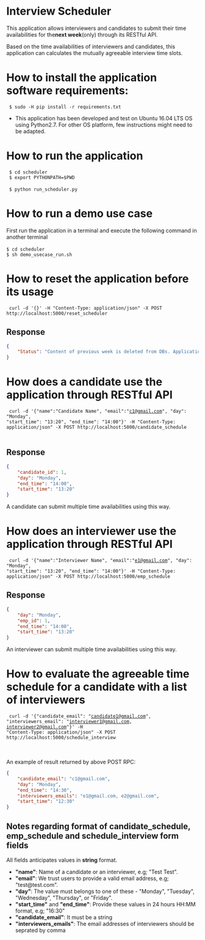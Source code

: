# Interview Scheduler

This application allows interviewers and candidates to submit their time availabilities
for the<b>next week</b>(only) through its RESTful API.

Based on the time availabilities of interviewers and candidates, this application can calculates
the mutually agreeable interview time slots.

# How to install the application software requirements:
<code> $ sudo -H pip install -r requirements.txt </code> <br>
 - This application has been developed and test on Ubuntu 16.04 LTS OS using Python2.7. For other OS platform, few instructions might need to be adapted.


# How to run the application
<code> $ cd scheduler </code> <br>
<code> $ export PYTHONPATH=$PWD </code> <br>
<code> $ python run_scheduler.py </code> <br>

# How to run a demo use case
First run the application in a terminal and execute the following command in another terminal <br> <br>
<code>$ cd scheduler </code> <br>
<code>$ sh demo_usecase_run.sh </code>

# How to reset the application before its usage
<code> curl -d '{}' -H "Content-Type: application/json" -X POST http://localhost:5000/reset_scheduler </code>

Response
--------
```json
{
    "Status": "Content of previous week is deleted from DBs. Application is now ready for use."
}
```

# How does a candidate use the application through RESTful API

<code> curl -d '{"name":"Candidate Name", "email":"c1@gmail.com", "day": "Monday", "start_time": "13:20", "end_time": "14:00"}' -H "Content-Type: application/json" -X POST http://localhost:5000/candidate_schedule </code>
<br>

Response
--------
```json
{
    "candidate_id": 1,
    "day": "Monday",
    "end_time": "14:00",
    "start_time": "13:20"
}
```

A candidate can submit multiple time availabilities using this way.

# How does an interviewer use the application through RESTful API

<code> curl -d '{"name":"Interviewer Name", "email":"e1@gmail.com", "day": "Monday", "start_time": "13:20", "end_time": "14:00"}' -H "Content-Type: application/json" -X POST http://localhost:5000/emp_schedule </code>
<br>

Response
--------
```json
{
    "day": "Monday",
    "emp_id": 1,
    "end_time": "14:00",
    "start_time": "13:20"
}
```

An interviewer can submit multiple time availabilities using this way.

# How to evaluate the agreeable time schedule for a candidate with a list of interviewers
<code> curl -d '{"candidate_email": "candidate1@gmail.com", "interviewers_email": "interviewer1@gmail.com, interviewer2@gmail.com"}' -H "Content-Type: application/json" -X POST http://localhost:5000/schedule_interview </code>

<br><br>
An example of result returned by above POST RPC:
<br>

```json
{
    "candidate_email": "c1@gmail.com",
    "day": "Monday",
    "end_time": "14:30",
    "interviewers_emails": "e1@gmail.com, e2@gmail.com",
    "start_time": "12:30"
}
```

Notes regarding format of candidate_schedule, emp_schedule and schedule_interview form fields
--------------------------------------------------------------------------
All fields anticipates values in <b>string</b> format. <br>
<ul style="list-style-type:disc">
<li><b>"name"</b>: Name of a candidate or an interviewer, e.g; "Test Test".</li>
<li><b>"email"</b>: We trust users to provide a valid email address, e.g; "test@test.com".</li>
<li><b>"day"</b>: The value must belongs to one of these - "Monday", "Tuesday", "Wednesday", "Thursday", or "Friday".</li>
<li><b>"start_time"</b> and <b>"end_time"</b>:  Provide these values in 24 hours HH:MM format, e.g; "16:30" </li>
<li><b>"candidate_email"</b>: It must be a string</li>
<li><b>"interviewers_emails"</b>: The email addresses of interviewers should be seprated by comma</li>
</ul>  


